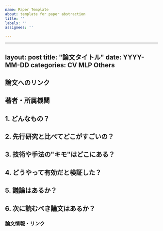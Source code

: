 ```yaml
---
name: Paper Template
about: template for paper abstraction
title: ''
labels: ''
assignees: ''

---
```


---
layout: post
title: "論文タイトル"
date: YYYY-MM-DD
categories: CV MLP Others
---

## 論文へのリンク

## 著者・所属機関

## 1. どんなもの？

## 2. 先行研究と比べてどこがすごいの？

## 3. 技術や手法の"キモ"はどこにある？

## 4. どうやって有効だと検証した？

## 5. 議論はあるか？

## 6. 次に読むべき論文はあるか？

### 論文情報・リンク
